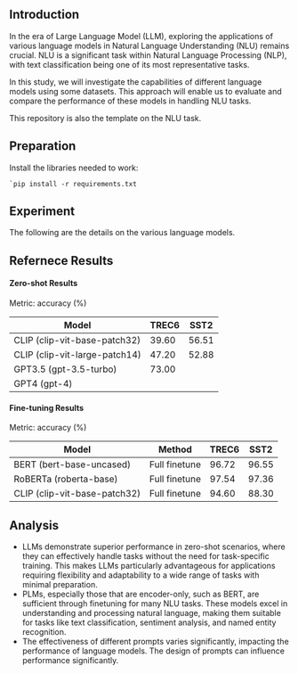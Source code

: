 ## Introduction

In the era of Large Language Model (LLM), exploring the applications of various language models in Natural Language Understanding (NLU) remains crucial. NLU is a significant task within Natural Language Processing (NLP), with text classification being one of its most representative tasks. 

In this study, we will investigate the capabilities of different language models using some datasets. This approach will enable us to evaluate and compare the performance of these models in handling NLU tasks.

This repository is also the template on the NLU task.



## Preparation 

Install the libraries needed to work:

``````
`pip install -r requirements.txt
``````



## Experiment

The following are the details on the various language models.





## Refernece Results

#### Zero-shot Results

Metric: accuracy (%)

| Model                         | TREC6 | SST2  |
| ----------------------------- | ----- | ----- |
| CLIP (clip-vit-base-patch32)  | 39.60 | 56.51 |
| CLIP (clip-vit-large-patch14) | 47.20 | 52.88 |
| GPT3.5 (gpt-3.5-turbo)        | 73.00 |       |
| GPT4 (gpt-4)                  |       |       |



#### Fine-tuning Results

Metric: accuracy (%)

| Model                        | Method        | TREC6 | SST2  |
| ---------------------------- | ------------- | ----- | ----- |
| BERT (bert-base-uncased)     | Full finetune | 96.72 | 96.55 |
| RoBERTa (roberta-base)       | Full finetune | 97.54 | 97.36 |
| CLIP (clip-vit-base-patch32) | Full finetune | 94.60 | 88.30 |



## Analysis

- LLMs demonstrate superior performance in zero-shot scenarios, where they can effectively handle tasks without the need for task-specific training. This makes LLMs particularly advantageous for applications requiring flexibility and adaptability to a wide range of tasks with minimal preparation.
- PLMs, especially those that are encoder-only, such as BERT, are sufficient through finetuning for many NLU tasks. These models excel in understanding and processing natural language, making them suitable for tasks like text classification, sentiment analysis, and named entity recognition.
- The effectiveness of different prompts varies significantly, impacting the performance of language models. The design of prompts can influence performance significantly.